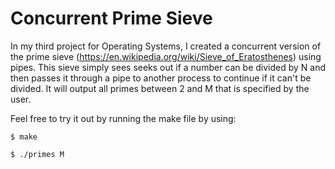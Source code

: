 # Concurrent Prime Sieve

In my third project for Operating Systems, I created a concurrent version of the prime sieve (https://en.wikipedia.org/wiki/Sieve_of_Eratosthenes) using pipes.
This sieve simply sees seeks out if a number can be divided by N and then passes it through a pipe to another process to continue if it can't be divided.
It will output all primes between 2 and M that is specified by the user.

Feel free to try it out by running the make file by using:

```
$ make

$ ./primes M
```
